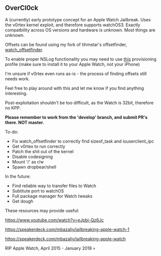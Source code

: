 ## OverCl0ck

A (currently) early prototype concept for an Apple Watch Jailbreak. Uses the v0rtex kernel exploit, and therefore supports watchOS3. Exactly compatbility across OS versions and hardware is unknown. Most things are unknown.

Offsets can be found using my fork of tihmstar's offsetfinder, [watch_offsetfinder](https://github.com/PsychoTea/watch_offsetfinder).

To enable proper NSLog functionality you may need to use [this](http://dl.sparko.me/watchOSlogging.mobileconfig) provisioning profile (make sure to install it to your Apple Watch, not your iPhone)

I'm unsure if v0rtex even runs as-is - the process of finding offsets still needs work.

Feel free to play around with this and let me know if you find anything interesting.

Post-exploitation shouldn't be too difficult, as the Watch is 32bit, therefore no KPP.

**Please remember to work from the 'develop' branch, and submit PR's there. NOT master.**

To-do:
- Fix watch_offsetfinder to correctly find sizeof_task and iouserclient_ipc
- Get v0rtex to run correctly
- Patch the shit out of the kernel
- Disable codesigning
- Mount '/' as r/w
- Spawn dropbear/shell

In the future:
- Find reliable way to transfer files to Watch
- Subtitute port to watchOS
- Full package manager for Watch tweaks
- Get dough

These resources may provide useful:

https://www.youtube.com/watch?v=eJpbi-Qz6Jc

https://speakerdeck.com/mbazaliy/jailbreaking-apple-watch-1

https://speakerdeck.com/mbazaliy/jailbreaking-apple-watch

RIP Apple Watch, April 2015 - January 2018 💀
